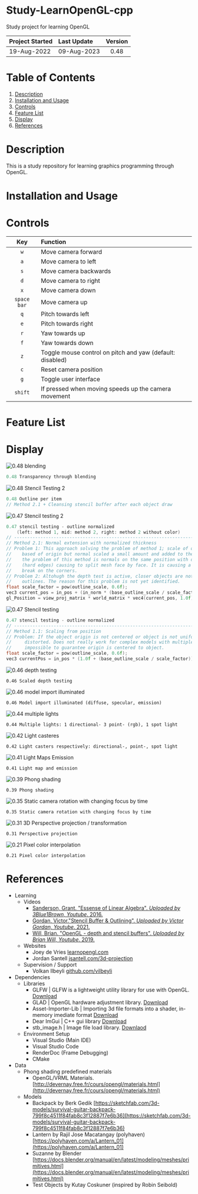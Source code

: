# Study-LearnOpenGL-cpp
Study project for learning OpenGL

| Project Started | Last Update | Version |
| :-------------- | :---------- | :-----: | 
| 19-Aug-2022     | 09-Aug-2023 | 0.48    |

# Table of Contents
1. [Description](#description)
2. [Installation and Usage](#installation-and-usage)
3. [Controls](#controls)
4. [Feature List](#feature-list)
5. [Display](#display)
6. [References](#references)

# Description
This is a study repository for learning graphics programming through OpenGL.

# Installation and Usage

# Controls
| Key          | Function |
| :------:     | :---------- | 
| `w`          | Move camera forward
| `a`          | Move camera to left
| `s`          | Move camera backwards
| `d`          | Move camera to right
| `x`          | Move camera down
| `space bar`  | Move camera up
| `q`          | Pitch towards left
| `e`          | Pitch towards right
| `r`          | Yaw towards up
| `f`          | Yaw towards down
| `z`          | Toggle mouse control on pitch and yaw (default: disabled) 
| `c`          | Reset camera position 
| `g`          | Toggle user interface 
| `shift`      | If pressed when moving speeds up the camera movement

# Feature List

# Display
![0.48 blending](display/0.48_blending_2023-08-09.gif)
```cpp
0.48 Transparency through blending
```  

![0.48 Stencil Testing 2](display/0.48_stencil-test-outline-per-item_2023-08-03.gif)
```cpp
0.48 Outline per item
// Method 2.1 + Cleansing stencil buffer after each object draw
```  

![0.47 Stencil testing 2](display/0.47_stencil-test-methods-problems_2023-07-29.gif)
```cpp
0.47 stencil testing - outline normalized 
    (left: method 1, mid: method 2, right: method 2 without color)
// ---------------------------------------------------------------------------------------
// Method 2.1: Normal extension with normalized thickness
// Problem 1: This approach solving the problem of method 1; scale of outlining is not 
//    based of origin but normal scaled a small amount and added to the position. However, 
//    the problem of this method is normals on the same position with different direction 
//    (hard edges) causing to split mesh face by face. It is causing a distortion and 
//    break on the corners.
// Problem 2: Altohugh the depth test is active, closer objects are not drawing their 
//    outlines. The reason for this problem is not yet identified.
float scale_factor = pow(outline_scale, 0.6f);
vec3 current_pos = in_pos + (in_norm * (base_outline_scale / scale_factor)); 
gl_Position = view_proj_matrix * world_matrix * vec4(current_pos, 1.0f);
```  

![0.47 Stencil testing](display/0.47_stencil-test-outlining-normalized-scale_2023-07-27.gif)
```cpp
0.47 stencil testing - outline normalized
// ---------------------------------------------------------------------------------------
// Method 1.1: Scaling from position
// Problem: If the object origin is not centered or object is not uniform scaling will be 
//     distorted. Does not really work for complex models with multiple meshes since it is 
//     impossible to guarantee origin is centered to object.
float scale_factor = pow(outline_scale, 0.6f);
vec3 currentPos = in_pos * (1.0f + (base_outline_scale / scale_factor));
```  

![0.46 depth testing](display/0.46_depth-testing_2023-07-21.png)
```
0.46 Scaled depth testing
```  

![0.46 model import illuminated](display/0.46_shader-specular-fix_2023-07-21.gif)
```
0.46 Model import illuminated (diffuse, specular, emission)
```  

![0.44 multiple lights](display/0.44_multiple-lights_fixed_2023-07-11.gif)
```
0.44 Multiple lights: 1 directional- 3 point- (rgb), 1 spot light
```  

![0.42 Light casteres](display/0.42_light-casters_2023-06-25.gif)
```
0.42 Light casters respectively: directional-, point-, spot light
```  

![0.41 Light Maps Emission](display/0.41_lightmaps-emission_2023-06-20.gif)
```
0.41 Light map and emission
```  

![0.39 Phong shading](display/0.39_phong_shading_2023-06-12.gif)
```
0.39 Phong shading
```  

![0.35 Static camera rotation with changing focus by time](display/0.35_camera-rotation-focus-time_2023-06-04.gif)
```
0.35 Static camera rotation with changing focus by time
```  

![0.31 3D Perspective projection / transformation](display/0.31_perspective-rotation_2023-05-18.gif)
```
0.31 Perspective projection
```  

![0.21 Pixel color interpolation](display/0.21_pixel-color-calculation-2_2023-04-14.png)
```
0.21 Pixel color interpolation
```  


# References
- Learning
    - Videos
        - [Sanderson, Grant. "Essense of Linear Algebra". _Uploaded by 3Blue1Brown, Youtube_. 2016.](https://www.youtube.com/watch?v=fNk_zzaMoSs&list=PLZHQObOWTQDPD3MizzM2xVFitgF8hE_ab)
        - [Gordan, Victor."Stencil Buffer & Outlining". _Uploaded by Victor Gordan, Youtube_. 2021.](https://www.youtube.com/watch?v=ngF9LWWxhd0)
        - [Will, Brian. "OpenGL - depth and stencil buffers". _Uploaded by Brian Will, Youtube_. 2019.](https://youtu.be/wVcWOghETFw)
    - Websites
        - Joey de Vries [learnopengl.com](https://learnopengl.com)
        - Jordan Santell [jsantell.com/3d-projection](https://jsantell.com/3d-projection/)
    - Supervision / Support
        - Volkan Ilbeyli [github.com/vilbeyli](https://github.com/vilbeyli)
- Dependencies
    - Libraries
        - GLFW | GLFW is a lightweight utility library for use with OpenGL. [Download](https://www.glfw.org/download.html)
        - GLAD | OpenGL hardware adjustment library. [Download](https://glad.dav1d.de/)
        - Asset-Importer-Lib | Importing 3d file formats into a shader, in-memory imediate format [Download](http://assimp.org/)
        - Dear ImGui | C++ gui library [Download](https://github.com/ocornut/imgui/releases/tag/v1.89.5)
        - stb_image.h | Image file load library. [Downlaod](https://github.com/nothings/stb/blob/master/stb_image.h)
    - Environment Setup 
        - Visual Studio (Main IDE)
        - Visual Studio Code
        - RenderDoc (Frame Debugging)
        - CMake
- Data
    - Phong shading predefined materials
        - OpenGL/VRML Materials. [http://devernay.free.fr/cours/opengl/materials.html](http://devernay.free.fr/cours/opengl/materials.html)
    - Models
        - Backpack by Berk Gedik [https://sketchfab.com/3d-models/survival-guitar-backpack-799f8c4511f84fab8c3f12887f7e6b36](https://sketchfab.com/3d-models/survival-guitar-backpack-799f8c4511f84fab8c3f12887f7e6b36)
        - Lantern by Rajil Jose Macatangay (polyhaven) [https://polyhaven.com/a/Lantern_01](https://polyhaven.com/a/Lantern_01)
        - Suzanne by Blender [https://docs.blender.org/manual/en/latest/modeling/meshes/primitives.html](https://docs.blender.org/manual/en/latest/modeling/meshes/primitives.html)
        - Test Objects by Kutay Coskuner (inspired by Robin Seibold) 
